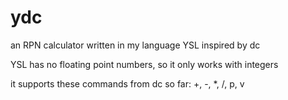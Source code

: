 # ydc
an RPN calculator written in my language YSL inspired by dc

YSL has no floating point numbers, so it only works with integers

it supports these commands from dc so far: +, -, *, /, p, v
